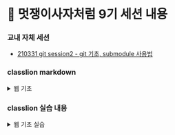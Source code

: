 # 🦁 멋쟁이사자처럼 9기 세션 내용

### 교내 자체 세션

-   [210331 git session2 - git 기초, submodule 사용법](https://github.com/Parkjju/likelion_TIL/blob/main/hufslion_session/submodules.md)

### classlion markdown

<details>
<summary> 웹 기초 </summary>

-   [210412 web basic - HTML1, HTML이란](https://github.com/Parkjju/likelion_TIL/blob/main/likelion_session/web_basic.md)
-   [210412 web basic - HTML2, HTML 태그 기초](https://github.com/Parkjju/likelion_TIL/blob/main/likelion_session/html2/html2.md)
-   [210413 web basic - HTML3](https://github.com/Parkjju/likelion_TIL/blob/main/likelion_session/html3/html3.md)
-   [210413 web basic - bootstrap](https://github.com/Parkjju/likelion_TIL/blob/main/likelion_session/bootstrap/bootstrap.md)
-   [210413 web basic - 깃헙 배포](https://github.com/Parkjju/likelion_TIL/blob/main/likelion_session/git_deploy/web_hosting.md)

</details>

### classlion 실습 내용

<details>
<summary> 웹 기초 실습 </summary>

-   [210412 web basic - HTML2 실습](https://github.com/Parkjju/likelion_TIL/blob/main/likelion_session/html2/index.html)
-   [210413 web basic - HTML3 실습](https://github.com/Parkjju/likelion_TIL/blob/main/likelion_session/html3/html3.html)
-   [210413 web basic - bootstrap 실습](https://github.com/Parkjju/likelion_TIL/blob/main/likelion_session/bootstrap/html3.html)
-   [210413 web basic - github.io](https://parkjju.github.io/)

</details>
